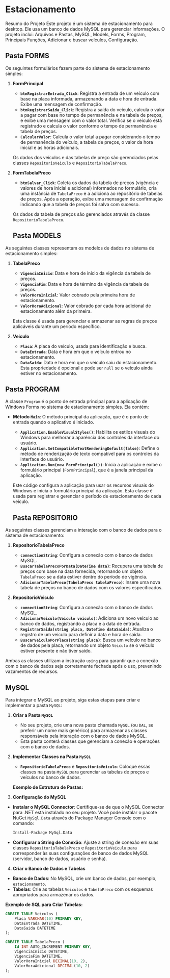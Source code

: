 # Estacionamento
Resumo do Projeto
Este projeto é um sistema de estacionamento para desktop. Ele usa um banco de dados MySQL para gerenciar informações. O projeto inclui:
 Arquivos e Pastas,
MySQL,
Models, 
Forms,
Program, 
Principais Funções,
Adicionar e buscar veículos,
Configuração.

## Pasta FORMS

Os seguintes formulários fazem parte do sistema de estacionamento simples:

1. **FormPrincipal**
   - **`btnRegistrarEntrada_Click`**: Registra a entrada de um veículo com base na placa informada, armazenando a data e hora de entrada. Exibe uma mensagem de confirmação.
   - **`btnRegistrarSaida_Click`**: Registra a saída do veículo, calcula o valor a pagar com base no tempo de permanência e na tabela de preços, e exibe uma mensagem com o valor total. Verifica se o veículo está registrado e calcula o valor conforme o tempo de permanência e tabela de preços.
   - **`CalcularValor`**: Calcula o valor total a pagar considerando o tempo de permanência do veículo, a tabela de preços, o valor da hora inicial e as horas adicionais.

   Os dados dos veículos e das tabelas de preço são gerenciados pelas classes `RepositorioVeiculo` e `RepositorioTabelaPreco`.

2. **FormTabelaPreco**
   - **`btnSalvar_Click`**: Coleta os dados da tabela de preços (vigência e valores de hora inicial e adicional) informados no formulário, cria uma instância de `TabelaPreco` e a adiciona ao repositório de tabelas de preços. Após a operação, exibe uma mensagem de confirmação indicando que a tabela de preços foi salva com sucesso.

   Os dados da tabela de preços são gerenciados através da classe `RepositorioTabelaPreco`.



   ## Pasta MODELS

As seguintes classes representam os modelos de dados no sistema de estacionamento simples:

1. **TabelaPreco**
   - **`VigenciaInicio`**: Data e hora de início da vigência da tabela de preços.
   - **`VigenciaFim`**: Data e hora de término da vigência da tabela de preços.
   - **`ValorHoraInicial`**: Valor cobrado pela primeira hora de estacionamento.
   - **`ValorHoraAdicional`**: Valor cobrado por cada hora adicional de estacionamento além da primeira.

   Esta classe é usada para gerenciar e armazenar as regras de preços aplicáveis durante um período específico.

2. **Veiculo**
   - **`Placa`**: A placa do veículo, usada para identificação e busca.
   - **`DataEntrada`**: Data e hora em que o veículo entrou no estacionamento.
   - **`DataSaida`**: Data e hora em que o veículo saiu do estacionamento. Esta propriedade é opcional e pode ser `null` se o veículo ainda estiver no estacionamento.


  
## Pasta PROGRAM

A classe `Program` é o ponto de entrada principal para a aplicação de Windows Forms no sistema de estacionamento simples. Ela contém:

- **Método `Main`**: O método principal da aplicação, que é o ponto de entrada quando o aplicativo é iniciado.
  - **`Application.EnableVisualStyles()`**: Habilita os estilos visuais do Windows para melhorar a aparência dos controles da interface do usuário.
  - **`Application.SetCompatibleTextRenderingDefault(false)`**: Define o método de renderização de texto compatível para os controles da interface do usuário.
  - **`Application.Run(new FormPrincipal())`**: Inicia a aplicação e exibe o formulário principal (`FormPrincipal`), que é a janela principal da aplicação.

   Este código configura a aplicação para usar os recursos visuais do Windows e inicia o formulário principal da aplicação.
   Esta classe é usada para registrar e gerenciar o período de estacionamento de cada veículo.



   ## Pasta REPOSITORIO

As seguintes classes gerenciam a interação com o banco de dados para o sistema de estacionamento:

1. **RepositorioTabelaPreco**
   - **`connectionString`**: Configura a conexão com o banco de dados MySQL.
   - **`BuscarTabelaPrecoPorData(DateTime data)`**: Recupera uma tabela de preços com base na data fornecida, retornando um objeto `TabelaPreco` se a data estiver dentro do período de vigência.
   - **`AdicionarTabelaPreco(TabelaPreco tabelaPreco)`**: Insere uma nova tabela de preços no banco de dados com os valores especificados.

2. **RepositorioVeiculo**
   - **`connectionString`**: Configura a conexão com o banco de dados MySQL.
   - **`AdicionarVeiculo(Veiculo veiculo)`**: Adiciona um novo veículo ao banco de dados, registrando a placa e a data de entrada.
   - **`RegistrarSaida(string placa, DateTime dataSaida)`**: Atualiza o registro de um veículo para definir a data e hora de saída.
   - **`BuscarVeiculoPorPlaca(string placa)`**: Busca um veículo no banco de dados pela placa, retornando um objeto `Veiculo` se o veículo estiver presente e não tiver saído.

Ambas as classes utilizam a instrução `using` para garantir que a conexão com o banco de dados seja corretamente fechada após o uso, prevenindo vazamentos de recursos.



## MySQL

Para integrar o MySQL ao projeto, siga estas etapas para criar e implementar a pasta `MySQL`:

1. **Criar a Pasta `MySQL`**
   - No seu projeto, crie uma nova pasta chamada `MySQL` (ou `DAL`, se preferir um nome mais genérico) para armazenar as classes responsáveis pela interação com o banco de dados MySQL.
   - Esta pasta conterá classes que gerenciam a conexão e operações com o banco de dados.

2. **Implementar Classes na Pasta `MySQL`**
   - **`RepositorioTabelaPreco`** e **`RepositorioVeiculo`**: Coloque essas classes na pasta `MySQL` para gerenciar as tabelas de preços e veículos no banco de dados.

   **Exemplo de Estrutura de Pastas:**

3. **Configuração do MySQL**
- **Instalar o MySQL Connector**: Certifique-se de que o MySQL Connector para .NET está instalado no seu projeto. Você pode instalar o pacote NuGet `MySql.Data` através do Package Manager Console com o comando:
  ```bash
  Install-Package MySql.Data
  ```
- **Configurar a String de Conexão**: Ajuste a string de conexão em suas classes `RepositorioTabelaPreco` e `RepositorioVeiculo` para corresponder às suas configurações de banco de dados MySQL (servidor, banco de dados, usuário e senha).

4. **Criar o Banco de Dados e Tabelas**
- **Banco de Dados**: No MySQL, crie um banco de dados, por exemplo, `estacionamento`.
- **Tabelas**: Crie as tabelas `Veiculos` e `TabelaPreco` com os esquemas apropriados para armazenar os dados.

**Exemplo de SQL para Criar Tabelas:**
```sql
CREATE TABLE Veiculos (
    Placa VARCHAR(10) PRIMARY KEY,
    DataEntrada DATETIME,
    DataSaida DATETIME
);

CREATE TABLE TabelaPreco (
    Id INT AUTO_INCREMENT PRIMARY KEY,
    VigenciaInicio DATETIME,
    VigenciaFim DATETIME,
    ValorHoraInicial DECIMAL(10, 2),
    ValorHoraAdicional DECIMAL(10, 2)
);






